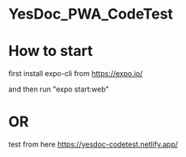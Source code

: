 # YesDoc_PWA_CodeTest

# How to start

first install expo-cli from https://expo.io/

and then run "expo start:web"

# OR
test from here
https://yesdoc-codetest.netlify.app/
